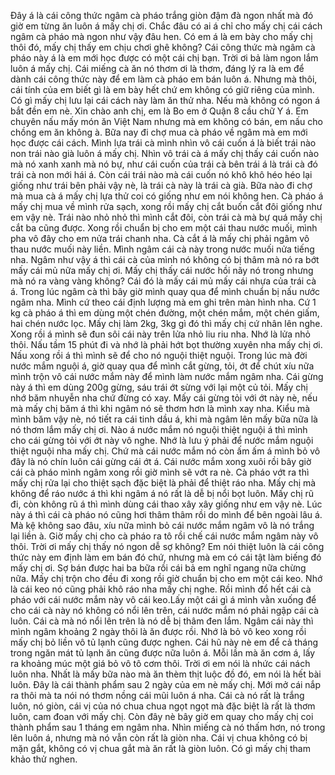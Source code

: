 Đây á là cái công thức ngâm cà pháo trắng giòn đậm đà ngon nhất mà đó giờ em từng ăn luôn á mấy chị ơi. Chắc đâu có ai á chỉ cho mấy chị cái cách ngâm cà pháo mà ngon như vậy đâu hen. Có em á là em bày cho mấy chị thôi đó, mấy chị thấy em chịu chơi ghê không? Cái công thức mà ngâm cà pháo này á là em mới học được có một cái chị bạn. Trời ơi bả làm ngon lắm luôn á mấy chị. Cái miếng cà ăn nó thơm ơi là thơm, đáng lý ra là em để dành cái công thức này để em làm cà pháo em bán luôn á. Nhưng mà thôi, cái tính của em biết gì là em bày hết chứ em không có giữ riêng của mình. Có gì mấy chị lưu lại cái cách này làm ăn thử nha. Nếu mà không có ngon á bắt đền em nè. Xin chào anh chị, em là Bo em ở Quận 8 cầu chữ Y á. Em chuyên nấu mấy món ăn Việt Nam nhưng mà em không có bán, em nấu cho chồng em ăn không à. Bữa nay đi chợ mua cà pháo về ngâm mà em mới học được cái cách. Mình lựa trái cà mình nhìn vô cái cuốn á là biết trái nào non trái nào già luôn á mấy chị. Nhìn vô trái cà á mấy chị thấy cái cuốn nào mà nó xanh xanh mà nó bự, như cái cuốn của trái cà bên trái á là trái cà đó trái cà non mới hái á. Còn cái trái nào mà cái cuốn nó khô khô héo héo lại giống như trái bên phải vậy nè, là trái cà này là trái cà già. Bữa nào đi chợ mà mua cà á mấy chị lựa thử coi có giống như em nói không hen. Cà pháo á mấy chị mua về mình rửa sạch, xong rồi mấy chị cắt buốn cắt đôi giống như em vậy nè. Trái nào nhỏ nhỏ thì mình cắt đôi, còn trái cà mà bự quá mấy chị cắt ba cũng được. Xong rồi chuẩn bị cho em một cái thau nước muối, mình pha vô đây cho em nửa trái chanh nha. Cà cắt á là mấy chị phải ngâm vô thau nước muối này liền. Mình ngâm cái cà này trong nước muối nửa tiếng nha. Ngâm như vậy á thì cái cà của mình nó không có bị thâm mà nó ra bớt mấy cái mủ nữa mấy chị ơi. Mấy chị thấy cái nước hồi nãy nó trong nhưng mà nó ra vàng vàng không? Cái đó là mấy cái mủ mấy cái nhựa của trái cà á. Trong lúc ngâm cà thì bây giờ mình quay qua để mình chuẩn bị nấu nước ngâm nha. Mình cứ theo cái định lượng mà em ghi trên màn hình nha. Cứ 1 kg cà pháo á thì em dùng một chén đường, một chén mắm, một chén giấm, hai chén nước lọc. Mấy chị làm 2kg, 3kg gì đó thì mấy chị cứ nhân lên nghe. Xong rồi á mình sẽ đun sôi cái này trên lửa nhỏ liu riu nha. Nhớ là lửa nhỏ thôi. Nấu tầm 15 phút đi và nhớ là phải hớt bọt thường xuyên nha mấy chị ơi. Nấu xong rồi á thì mình sẽ để cho nó nguội thiệt nguội. Trong lúc mà đời nước mắm nguội á, giờ quay qua để mình cắt gừng, tỏi, ớt để chút xíu nữa mình trộn vô cái nước mắm này để mình làm nước mắm ngâm nha. Cái gừng này á thì em dùng 200g gừng, sáu trái ớt sừng với lại một củ tỏi. Mấy chị nhớ băm nhuyễn nha chứ đừng có xay. Mấy cái gừng tỏi với ớt này nè, nếu mà mấy chị băm á thì khi ngâm nó sẽ thơm hơn là mình xay nha. Kiểu mà mình băm vậy nè, nó tiết ra cái tinh dầu á, khi mà ngâm lên mấy bữa nữa là nó thơm lắm mấy chị ơi. Nào á nước mắm nó nguội thiệt nguội á thì mình cho cái gừng tỏi với ớt này vô nghe. Nhớ là lưu ý phải để nước mắm nguội thiệt nguội nha mấy chị. Chứ mà cái nước mắm nó còn ấm ấm á mình bỏ vô đây là nó chín luôn cái gừng cái ớt á. Cái nước mắm xong xuôi rồi bây giờ cái cà pháo mình ngâm xong rồi giờ mình sẽ vớt ra nè. Cà pháo vớt ra thì mấy chị rửa lại cho thiệt sạch đặc biệt là phải để thiệt ráo nha. Mấy chị mà không để ráo nước á thì khi ngâm á nó rất là dễ bị nổi bọt luôn. Mấy chị rũ đi, còn không rũ á thì mình dùng cái thao xây xây giống như em vậy nè. Lúc này á thì cái cà pháo nó cũng hơi thâm thâm rồi do mình để bên ngoài lâu á. Mà kệ không sao đâu, xíu nữa mình bỏ cái nước mắm ngâm vô là nó trắng lại liền à. Giờ mấy chị cho cà pháo ra tô rồi chế cái nước mắm ngâm này vô thôi. Trời ơi mấy chị thấy nó ngon dễ sợ không? Em nói thiệt luôn là cái công thức này em định làm em bán đó chứ, nhưng mà em có cái tật làm biếng đó mấy chị ơi. Sợ bán được hai ba bữa rồi cái bả em nghĩ ngang nữa chừng nữa. Mấy chị trộn cho đều đi xong rồi giờ chuẩn bị cho em một cái keo. Nhớ là cái keo nó cũng phải khô ráo nha mấy chị nghe. Rồi mình đổ hết cái cà pháo với cái nước mắm này vô cái keo.Lấy một cái gì á mình vằn xuống để cho cái cà này nó không có nổi lên trên, cái nước mắm nó phải ngập cái cà luôn. Cái cà mà nó nổi lên trên là nó dễ bị thâm đen lắm. Ngâm cái này thì mình ngâm khoảng 2 ngày thôi là ăn được rồi. Nhớ là bỏ vô keo xong rồi mấy chị bỏ liền vô tủ lạnh cũng được nghen. Cái hũ này nè em để cả tháng trong ngăn mát tủ lạnh ăn cũng được nữa luôn á. Mỗi lần mà ăn cơm á, lấy ra khoảng múc một giá bỏ vô tô cơm thôi. Trời ơi em nói là nhức cái nách luôn nha. Nhất là mấy bữa nào mà ăn thèm thịt luộc đồ đó, em nói là hết bài luôn. Đây là cái thành phẩm sau 2 ngày của em nè mấy chị. Mới mở cái nắp ra thôi mà ta nói nó thơm nồng cái mũi luôn á nha. Cái cà nó rất là trắng luôn, nó giòn, cái vị của nó chua chua ngọt ngọt mà đặc biệt là rất là thơm luôn, cam đoan với mấy chị. Còn đây nè bây giờ em quay cho mấy chị coi thành phẩm sau 1 tháng em ngâm nha. Nhìn miếng cà nó thấm hơn, nó trong lên luôn á, nhưng mà nó vẫn còn rất là giòn nha. Cái vị chua không có bị mặn gắt, không có vị chua gắt mà ăn rất là giòn luôn. Có gì mấy chị tham khảo thử nghen.